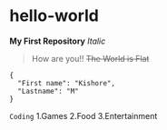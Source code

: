 # hello-world
**My First Repository**
*Italic*
>How are you!!
~~The World is Flat~~
```
{
  "First name": "Kishore",
  "Lastname": "M"
}
```
`Coding`
1.Games
2.Food
3.Entertainment
